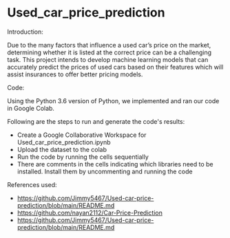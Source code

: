 # Used_car_price_prediction

Introduction:

Due to the many factors that influence a used car’s price on the market, determining whether it is listed at the correct price can be a challenging task. This project intends to develop machine learning models that can accurately predict the prices of used cars based on their features which will assist insurances to offer better pricing models.

Code:

Using the Python 3.6 version of Python, we implemented and ran our code in Google Colab. 

Following are the steps to run and generate the code's results:

- Create a Google Collaborative Workspace for Used_car_price_prediction.ipynb
- Upload the dataset to the colab
- Run the code by running the cells sequentially
- There are comments in the cells indicating which libraries need to be installed. Install them by uncommenting and running the code

References used:

- https://github.com/Jimmy5467/Used-car-price-prediction/blob/main/README.md
- https://github.com/nayan2112/Car-Price-Prediction
- https://github.com/Jimmy5467/Used-car-price-prediction/blob/main/README.md
